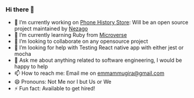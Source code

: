 ### Hi there 👋

- 🔭 I’m currently working on [Phone History Store](https://github.com/nezago/phone-history-store-frontend): Will be an open source project maintained by [Nezago](https://github.com/nezago)
- 🌱 I’m currently learning Ruby from [Microverse](https://www.microverse.org)
- 👯 I’m looking to collaborate on any opensource project
- 🤔 I’m looking for help with Testing React native app with either jest or mocha
- 💬 Ask me about anything related to software engineering, I would be happy to help
- 📫 How to reach me: Email me on [emmammugira@gmail.com](mailto:emmamugira@gmail.com)
- 😄 Pronouns: Not Me nor I but Us or We
- ⚡ Fun fact: Available to get hired!
